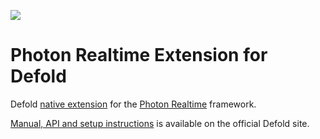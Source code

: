 ![](https://img.shields.io/badge/Realtime-5.0.12-green)

# Photon Realtime Extension for Defold

Defold [native extension](https://www.defold.com/manuals/extensions/) for the [Photon Realtime](https://www.photonengine.com/realtime) framework.

[Manual, API and setup instructions](https://www.defold.com/extension-photon-realtime/) is available on the official Defold site.
